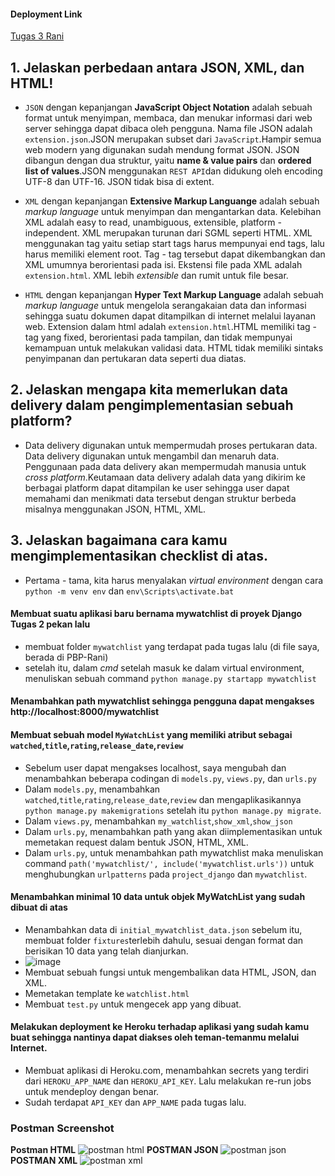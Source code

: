 #### Deployment Link
[Tugas 3 Rani](https://katalog-rani.herokuapp.com/mywatchlist/)

## 1. Jelaskan perbedaan antara JSON, XML, dan HTML!

- ```JSON``` dengan kepanjangan **JavaScript Object Notation** adalah sebuah format untuk menyimpan, membaca, dan menukar informasi dari web server sehingga dapat dibaca oleh pengguna. Nama file JSON adalah ```extension.json```.JSON merupakan subset dari ```JavaScript```.Hampir semua web modern yang digunakan sudah mendung format JSON. JSON dibangun dengan dua struktur, yaitu **name & value pairs** dan **ordered list of values**.JSON menggunakan ```REST API```dan didukung oleh encoding UTF-8 dan UTF-16.  JSON tidak bisa di extent.

- ```XML``` dengan kepanjangan **Extensive Markup Languange** adalah sebuah _markup language_ untuk menyimpan dan mengantarkan data. Kelebihan XML adalah easy to read, unambiguous, extensible, platform - independent. XML merupakan turunan dari SGML seperti HTML. XML menggunakan tag yaitu setiap start tags harus mempunyai end tags, lalu harus memiliki element root. Tag - tag tersebut dapat dikembangkan dan XML umumnya berorientasi pada isi. Ekstensi file pada XML adalah ```extension.html```. XML lebih _extensible_ dan rumit untuk file besar.
- ```HTML``` dengan kepanjangan **Hyper Text Markup Language** adalah sebuah _markup language_ untuk mengelola serangakaian data dan informasi sehingga suatu dokumen dapat ditampilkan di internet melalui layanan web. Extension dalam html adalah ```extension.html```.HTML memiliki tag - tag yang fixed, berorientasi pada tampilan, dan tidak mempunyai kemampuan untuk melakukan validasi data. HTML tidak memiliki sintaks penyimpanan dan pertukaran data seperti dua diatas.

## 2. Jelaskan mengapa kita memerlukan data delivery dalam pengimplementasian sebuah platform?
- Data delivery digunakan untuk mempermudah proses pertukaran data. Data delivery digunakan untuk mengambil dan menaruh data. Penggunaan pada data delivery akan mempermudah manusia untuk _cross platform_.Keutamaan data delivery adalah data yang dikirim ke berbagai platform dapat ditampilan ke user sehingga user dapat memahami dan menikmati data tersebut dengan struktur berbeda misalnya menggunakan JSON, HTML, XML.  
## 3.  Jelaskan bagaimana cara kamu mengimplementasikan checklist di atas.
- Pertama - tama, kita harus menyalakan _virtual environment_ 
dengan cara ```python -m venv env``` dan ```env\Scripts\activate.bat```
#### Membuat suatu aplikasi baru bernama mywatchlist di proyek Django Tugas 2 pekan lalu
- membuat folder ```mywatchlist``` yang terdapat pada tugas lalu (di file saya, berada di PBP-Rani)
- setelah itu, dalam _cmd_ setelah masuk ke dalam virtual environment, menuliskan sebuah command ```python manage.py startapp mywatchlist```
#### Menambahkan path mywatchlist sehingga pengguna dapat mengakses http://localhost:8000/mywatchlist
#### Membuat sebuah model ```MyWatchList``` yang memiliki atribut sebagai ```watched```,```title```,```rating```,```release_date```,```review```
- Sebelum user dapat mengakses localhost, saya mengubah dan menambahkan beberapa codingan di ```models.py```, ```views.py```, dan ```urls.py```
- Dalam ```models.py```, menambahkan ```watched```,```title```,```rating```,```release_date```,```review``` dan mengaplikasikannya ```python manage.py makemigrations``` setelah itu ```python manage.py migrate```.
- Dalam ```views.py```, menambahkan ```my_watchlist```,```show_xml```,```show_json```
- Dalam ```urls.py```, menambahkan path yang akan diimplementasikan untuk memetakan request dalam bentuk JSON, HTML, XML.
- Dalam ```urls.py```, untuk menambahkan path mywatchlist maka menuliskan command ```path('mywatchlist/', include('mywatchlist.urls'))``` untuk menghubungkan ```urlpatterns``` pada ```project_django``` dan ```mywatchlist```.
#### Menambahkan minimal 10 data untuk objek MyWatchList yang sudah dibuat di atas
- Menambahkan data di ```initial_mywatchlist_data.json``` sebelum itu, membuat folder ```fixtures```terlebih dahulu, sesuai dengan format dan berisikan 10 data yang telah dianjurkan.
- ![image](https://user-images.githubusercontent.com/103547185/191641335-c161c99d-3876-48be-894c-79aeade25c87.png)
- Membuat sebuah fungsi untuk mengembalikan data HTML, JSON, dan XML.
- Memetakan template ke ```watchlist.html```
- Membuat  ```test.py``` untuk mengecek app yang dibuat.
#### Melakukan deployment ke Heroku terhadap aplikasi yang sudah kamu buat sehingga nantinya dapat diakses oleh teman-temanmu melalui Internet.
- Membuat aplikasi di Heroku.com, menambahkan secrets yang terdiri dari ```HEROKU_APP_NAME``` dan ```HEROKU_API_KEY```. Lalu melakukan re-run jobs untuk mendeploy dengan benar.
- Sudah terdapat ```API_KEY``` dan ```APP_NAME``` pada tugas lalu.

### Postman Screenshot
**Postman HTML**
![postman html](https://user-images.githubusercontent.com/103547185/191642477-f01e4ac1-a0ec-481e-8da6-10d172200514.png)
**POSTMAN JSON**
![postman json](https://user-images.githubusercontent.com/103547185/191642699-3854b327-35ff-4bb2-95c2-eb9a1c03c68b.jpg)
**POSTMAN XML**
![postman xml](https://user-images.githubusercontent.com/103547185/191642656-da35da3c-d1eb-4f5b-8080-d937e23fc15d.png)
